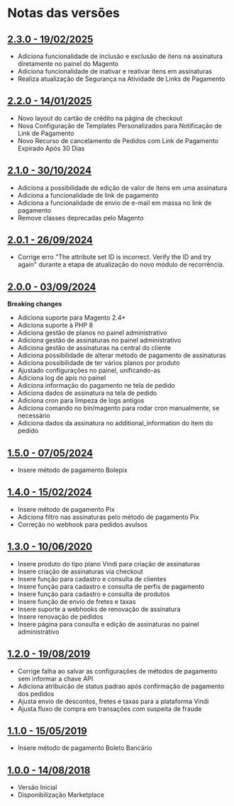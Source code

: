# Notas das versões

## [2.3.0 - 19/02/2025](https://github.com/vindi/vindi-magento2/releases/tag/2.3.0)
- Adiciona funcionalidade de inclusão e exclusão de itens na assinatura diretamente no painel do Magento
- Adiciona funcionalidade de inativar e reativar itens em assinaturas
- Realiza atualização de Segurança na Atividade de Links de Pagamento

## [2.2.0 - 14/01/2025](https://github.com/vindi/vindi-magento2/releases/tag/2.2.0)

- Novo layout do cartão de crédito na página de checkout
- Nova Configuração de Templates Personalizados para Notificação de Link de Pagamento
- Novo Recurso de cancelamento de Pedidos com Link de Pagamento Expirado Após 30 Dias

## [2.1.0 - 30/10/2024](https://github.com/vindi/vindi-magento2/releases/tag/2.1.0)

- Adiciona a possibilidade de edição de valor de itens em uma assinatura
- Adiciona a funcionalidade de link de pagamento
- Adiciona a funcionalidade de envio de e-mail em massa no link de pagamento
- Remove classes deprecadas pelo Magento

## [2.0.1 - 26/09/2024](https://github.com/vindi/vindi-magento2/releases/tag/2.0.1)

- Corrige erro "The attribute set ID is incorrect. Verify the ID and try again" durante a etapa de atualização do novo módulo de recorrência.

## [2.0.0 - 03/09/2024](https://github.com/vindi/vindi-magento2/releases/tag/2.0.0)

**Breaking changes**

- Adiciona suporte para Magento 2.4+
- Adiciona suporte à PHP 8
- Adiciona gestão de planos no painel administrativo
- Adiciona gestão de assinaturas no painel administrativo
- Adiciona gestão de assinaturas na central do cliente
- Adiciona possibilidade de alterar método de pagamento de assinaturas
- Adiciona possibilidade de ter vários planos por produto
- Ajustado configurações no painel, unificando-as
- Adiciona log de apis no painel
- Adiciona informação do pagamento ne tela de pedido
- Adiciona dados de assinatura na tela de pedido
- Adiciona cron para limpeza de logs antigos
- Adiciona comando no bin/magento para rodar cron manualmente, se necessário
- Adiciona dados da assinatura no additional_information do item do pedido

## [1.5.0 - 07/05/2024](https://github.com/vindi/vindi-magento2/releases/tag/1.5.0)

- Insere método de pagamento Bolepix

## [1.4.0 - 15/02/2024](https://github.com/vindi/vindi-magento2/releases/tag/1.4.0)

- Insere método de pagamento Pix
- Adiciona filtro nas assinaturas pelo método de pagamento Pix
- Correção no webhook para pedidos avulsos

## [1.3.0 - 10/06/2020](https://github.com/vindi/vindi-magento2/releases/tag/1.3.0)

- Insere produto do tipo plano Vindi para criação de assinaturas
- Insere criação de assinaturas via checkout
- Insere função para cadastro e consulta de clientes
- Insere função para cadastro e consulta de perfis de pagamento
- Insere função para cadastro e consulta de produtos
- Insere função de envio de fretes e taxas
- Insere suporte a webhooks de renovação de assinatura
- Insere renovação de pedidos
- Insere página para consulta e edição de assinaturas no painel administrativo

## [1.2.0 - 19/08/2019](https://github.com/vindi/vindi-magento2/releases/tag/1.2.0)

- Corrige falha ao salvar as configurações de métodos de pagamento sem informar a chave API
- Adiciona atribuicão de status padrao após confirmação de pagamento dos pedidos
- Ajusta envio de descontos, fretes e taxas para a plataforma Vindi
- Ajusta fluxo de compra em transações com suspeita de fraude

## [1.1.0 - 15/05/2019](https://github.com/vindi/vindi-magento2/releases/tag/1.1.0)

- Insere método de pagamento Boleto Bancário

## [1.0.0 - 14/08/2018](https://github.com/vindi/vindi-magento2/releases/tag/1.0.0)

- Versão Inicial
- Disponibilização Marketplace
